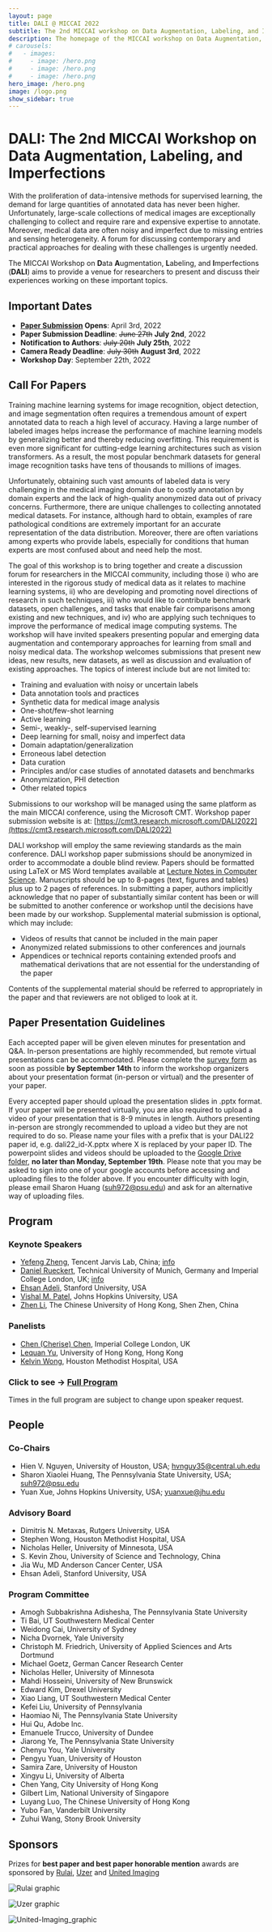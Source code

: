 ```yaml
---
layout: page
title: DALI @ MICCAI 2022
subtitle: The 2nd MICCAI workshop on Data Augmentation, Labeling, and Imperfections
description: The homepage of the MICCAI workshop on Data Augmentation, Labeling, and Imperfections
# carousels:
#   - images: 
#     - image: /hero.png
#     - image: /hero.png
#     - image: /hero.png
hero_image: /hero.png
image: /logo.png
show_sidebar: true
---
```

<!-- {% include carousel.html height="50" unit="%" duration="7" number="1" %} -->

# DALI: The 2nd MICCAI Workshop on Data Augmentation, Labeling, and Imperfections

With the proliferation of data-intensive methods for supervised learning, the demand for large quantities of annotated data has never been higher. Unfortunately, large-scale collections of medical images are exceptionally challenging to collect and require rare and expensive expertise to annotate. Moreover, medical data are often noisy and imperfect due to missing entries and sensing heterogeneity. A forum for discussing contemporary and practical approaches for dealing with these challenges is urgently needed.

The MICCAI Workshop on **D**ata **A**ugmentation, **L**abeling, and **I**mperfections (**DALI**) aims to provide a venue for researchers to present and discuss their experiences working on these important topics.

## Important Dates

- **[Paper Submission](https://cmt3.research.microsoft.com/DALI2022) Opens**: April 3rd, 2022
- **Paper Submission Deadline**: ~~June 27th~~ **July 2nd**, 2022
- **Notification to Authors**: ~~July 20th~~ **July 25th**, 2022
- **Camera Ready Deadline**: ~~July 30th~~ **August 3rd**, 2022
- **Workshop Day**: September 22th, 2022

## Call For Papers

Training machine learning systems for image recognition, object detection, and image segmentation often requires a tremendous amount of expert annotated data to reach a high level of accuracy. Having a large number of labeled images helps increase the performance of machine learning models by generalizing better and thereby reducing overfitting. This requirement is even more significant for cutting-edge learning architectures such as vision transformers. As a result, the most popular benchmark datasets for general image recognition tasks have tens of thousands to millions of images.

Unfortunately, obtaining such vast amounts of labeled data is very challenging in the medical imaging domain due to costly annotation by domain experts and the lack of high-quality anonymized data out of privacy concerns. Furthermore, there are unique challenges to collecting annotated medical datasets. For instance, although hard to obtain, examples of rare pathological conditions are extremely important for an accurate representation of the data distribution. Moreover, there are often variations among experts who provide labels, especially for conditions that human experts are most confused about and need help the most.

The goal of this workshop is to bring together and create a discussion forum for researchers in the MICCAI community, including those
i) who are interested in the rigorous study of medical data as it relates to machine learning systems,
ii) who are developing and promoting novel directions of research in such techniques,
iii) who would like to contribute benchmark datasets, open challenges, and tasks that enable fair comparisons among existing and new techniques, and
iv) who are applying such techniques to improve the performance of medical image computing systems.
The workshop will have invited speakers presenting popular and emerging data augmentation and contemporary approaches for learning from small and noisy medical data. The workshop welcomes submissions that present new ideas, new results, new datasets, as well as discussion and evaluation of existing approaches. The topics of interest include but are not limited to:

- Training and evaluation with noisy or uncertain labels
- Data annotation tools and practices
- Synthetic data for medical image analysis
- One-shot/few-shot learning
- Active learning
- Semi-, weakly-, self-supervised learning
- Deep learning for small, noisy and imperfect data
- Domain adaptation/generalization
- Erroneous label detection
- Data curation
- Principles and/or case studies of annotated datasets and benchmarks
- Anonymization, PHI detection
- Other related topics

Submissions to our workshop will be managed using the same platform as the main MICCAI conference, using the Microsoft CMT. Workshop paper submission website is at: [https://cmt3.research.microsoft.com/DALI2022](https://cmt3.research.microsoft.com/DALI2022)

DALI workshop will employ the same reviewing standards as the main conference. DALI workshop paper submissions should be anonymized in order to accommodate a double blind review. Papers should be formatted using LaTeX or MS Word templates available at [Lecture Notes in Computer Science](https://www.springer.com/gp/computer-science/lncs/conference-proceedings-guidelines). Manuscripts should be up to 8-pages (text, figures and tables) plus up to 2 pages of references. In submitting a paper, authors implicitly acknowledge that no paper of substantially similar content has been or will be submitted to another conference or workshop until the decisions have been made by our workshop. Supplemental material submission is optional, which may include:

- Videos of results that cannot be included in the main paper
- Anonymized related submissions to other conferences and journals
- Appendices or technical reports containing extended proofs and mathematical derivations that are not essential for the understanding of the paper

Contents of the supplemental material should be referred to appropriately in the paper and that reviewers are not obliged to look at it.

<!--
## Camera Ready Guidelines
Please try your best to address the comments from reviewers and submit to the [DALI CMT site](https://cmt3.research.microsoft.com/DALI2022) the following materials as a single zip archive named `dali22_id-X.zip` where X is replaced by your paper ID:

- Your manuscript up to 8.5 pages (text, figures and tables) plus up to 2 pages of references (`manuscript.pdf`)
- Any supplementary material (`supplementary_material.pdf` – optional, source files are not required)
- A document indicating any changes that were made after review (`changes_after_review.pdf`)
- The [copyright form](https://dali-miccai.github.io/DALI22_SNCS_ProceedingsPaper_LTP_ST_SN_Switzerland.docx) signed by the corresponding author. Digital signature is not acceptable. (`copyright.pdf`)
- A folder named `src/` with the source files for your manuscript (`.tex`, `.bib` etc., or `.docx`)

In order to present your paper at MICCAI DALI 2022, at least one author of the paper **must** register to attend the second workshop day on September 22. DALI workshop will be in hybrid mode this year. This registration does not need to be an “in-person” registration. The camera ready submission form will ask you for the registration number for the author who will be presenting your paper. 
 -->

## Paper Presentation Guidelines

Each accepted paper will be given eleven minutes for presentation and Q&A. In-person presentations are highly recommended, but remote virtual presentations can be accommodated. Please complete the [survey form](https://docs.google.com/forms/d/112VBP1Zft_LDDIPivIcRXPJvsMF4POx31o10zRUQfkU) as soon as possible **by September 14th** to inform the workshop organizers about your presentation format (in-person or virtual) and the presenter of your paper.

Every accepted paper should upload the presentation slides in .pptx format. If your paper will be presented virtually, you are also required to upload a video of your presentation that is 8-9 minutes in length. Authors presenting in-person are strongly recommended to upload a video but they are not required to do so. Please name your files with a prefix that is your DALI22 paper id, e.g. dali22_id-X.pptx where X is replaced by your paper ID. The powerpoint slides and videos should be uploaded to the [Google Drive folder](https://drive.google.com/drive/folders/1vZE40Eq9XV2yr_SwZtP6UlzdA4BXgaIh), **no later than Monday, September 19th**. Please note that you may be asked to sign into one of your google accounts before accessing and uploading files to the folder above. If you encounter difficulty with login, please email Sharon Huang (suh972@psu.edu) and ask for an alternative way of uploading files.


## Program

### Keynote Speakers
- [Yefeng Zheng](https://sites.google.com/site/yefengzheng/), Tencent Jarvis Lab, China; [info](https://dali-miccai-2021.github.io/talks/Yefeng_Zheng.html)
- [Daniel Rueckert](https://www.imperial.ac.uk/people/d.rueckert), Technical University of Munich, Germany and Imperial College London, UK; [info](https://dali-miccai-2021.github.io/talks/Daniel_Rueckert.html)
- [Ehsan Adeli](https://stanford.edu/~eadeli/), Stanford University, USA
- [Vishal M. Patel](https://engineering.jhu.edu/vpatel36/), Johns Hopkins University, USA
- [Zhen Li](https://mypage.cuhk.edu.cn/academics/lizhen/), The Chinese University of Hong Kong, Shen Zhen, China

### Panelists
- [Chen (Cherise) Chen](https://www.imperial.ac.uk/people/chen.chen15), Imperial College London, UK
- [Lequan Yu](https://yulequan.github.io/), University of Hong Kong, Hong Kong
- [Kelvin Wong](https://www.houstonmethodist.org/faculty/kelvin-wong/), Houston Methodist Hospital, USA

### Click to see &rarr; [Full Program](https://dali-miccai.github.io/DALI22_Program_tentative.pdf)
Times in the full program are subject to change upon speaker request.


## People

### Co-Chairs

- Hien V. Nguyen, University of Houston, USA; [hvnguy35@central.uh.edu](mailto:hvnguy35@central.uh.edu)
- Sharon Xiaolei Huang, The Pennsylvania State University, USA; [suh972@psu.edu](mailto:suh972@psu.edu)
- Yuan Xue, Johns Hopkins University, USA; [yuanxue@jhu.edu](mailto:yuanxue@jhu.edu)


<!-- ### Editorial Chairs -->

<!-- ### Award Committee -->
<!-- - Dimitris N. Metaxas, Rutgers University, USA -->

### Advisory Board
- Dimitris N. Metaxas, Rutgers University, USA
- Stephen Wong, Houston Methodist Hospital, USA
- Nicholas Heller, University of Minnesota, USA
- S. Kevin Zhou, University of Science and Technology, China
- Jia Wu, MD Anderson Cancer Center, USA
- Ehsan Adeli, Stanford University, USA

### Program Committee

- Amogh Subbakrishna Adishesha, The Pennsylvania State University
- Ti Bai, UT Southwestern Medical Center
- Weidong Cai, University of Sydney
- Nicha Dvornek, Yale University
- Christoph M. Friedrich, University of Applied Sciences and Arts Dortmund
- Michael Goetz, German Cancer Research Center
- Nicholas Heller, University of Minnesota
- Mahdi Hosseini, University of New Brunswick
- Edward Kim, Drexel University
- Xiao Liang, UT Southwestern Medical Center
- Kefei Liu,  University of Pennsylvania
- Haomiao Ni, The Pennsylvania State University
- Hui Qu, Adobe Inc.
- Emanuele Trucco, University of Dundee
- Jiarong Ye, The Pennsylvania State University
- Chenyu You, Yale University
- Pengyu Yuan, University of Houston
- Samira Zare, University of Houston
- Xingyu Li, University of Alberta
- Chen Yang, City University of Hong Kong
- Gilbert Lim, National University of Singapore
- Luyang Luo, The Chinese University of Hong Kong
- Yubo Fan, Vanderbilt University
- Zuhui Wang, Stony Brook University


## Sponsors

Prizes for **best paper and best paper honorable mention** awards are sponsored by [Rulai](https://rul.ai/), [Uzer](http://www.uzerhn.com/) and [United Imaging](https://www.uii-ai.com/en)

![Rulai graphic](rulai_logo.png)

![Uzer graphic](uzer_logo.jpg)

![United-Imaging_graphic](united_imaging_logo.png)

<!--[Histosonics graphic](https://histosonics.com/wp-content/uploads/2020/03/histosonics_ogimage.jpg) -->
